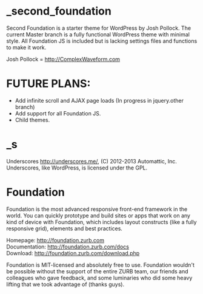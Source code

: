 _second_foundation
==================
Second Foundation is a starter theme for WordPress by Josh Pollock. The current Master branch is a fully functional WordPress theme with minimal style. All Foundation JS is included but is lacking settings files and functions to make it work.

Josh Pollock = http://ComplexWaveform.com

FUTURE PLANS:
============
* Add infinite scroll and AJAX page loads (In progress in jquery.other branch)
* Add support for all Foundation JS.
* Child themes.


_s
===
Underscores http://underscores.me/, (C) 2012-2013 Automattic, Inc.
Underscores, like WordPress, is licensed under the GPL.

Foundation
==========

Foundation is the most advanced responsive front-end framework in the world. You can quickly prototype and build sites or apps that work on any kind of device with Foundation, which includes layout constructs (like a fully responsive grid), elements and best practices.

Homepage:      http://foundation.zurb.com<br />
Documentation: http://foundation.zurb.com/docs<br />
Download:      http://foundation.zurb.com/download.php

Foundation is MIT-licensed and absolutely free to use. Foundation wouldn't be possible without the support of the entire ZURB team, our friends and colleagues who gave feedback, and some luminaries who did some heavy lifting that we took advantage of (thanks guys).
